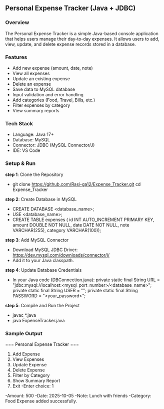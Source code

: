 ## Personal Expense Tracker (Java + JDBC)
### Overview
The Personal Expense Tracker is a simple Java-based console application that helps users manage their day-to-day expenses.
It allows users to add, view, update, and delete expense records stored in a database.

### Features
- Add new expense (amount, date, note)
- View all expenses
- Update an existing expense
- Delete an expense
- Save data to MySQL database
- Input validation and error handling
- Add categories (Food, Travel, Bills, etc.)
- Filter expenses by category
- View summary reports

### Tech Stack
- Language: Java 17+
- Database: MySQL
- Connector: JDBC (MySQL Connector/J)
- IDE: VS Code

### Setup & Run

**step 1**: Clone the Repository
- git clone https://github.com/Rasi-ga12/Expense_Tracker.git
cd Expense_Tracker

**step 2**: Create Database in MySQL
- CREATE DATABASE <database_name>;
- USE <database_name>;
- CREATE TABLE expenses (
    id INT AUTO_INCREMENT PRIMARY KEY,
    amount DOUBLE NOT NULL,
    date DATE NOT NULL,
    note VARCHAR(255),
    category VARCHAR(100));

**step 3**: Add MySQL Connector
- Download MySQL JDBC Driver:
  https://dev.mysql.com/downloads/connector/j/
- Add it to your Java classpath.

**step 4**: Update Database Credentials
- In your Java code (DBConnection.java):
  private static final String URL = "jdbc:mysql://localhost:<mysql_port_number>/<database_name>";
  private static final String USER = "<username>";
  private static final String PASSWORD = "<your_password>";

**step 5**: Compile and Run the Project
 - javac *.java
 - java ExpenseTracker.java

### Sample Output

=== Personal Expense Tracker ===
1. Add Expense
2. View Expenses
3. Update Expense
4. Delete Expense
5. Filter by Category
6. Show Summary Report
0. Exit
-Enter choice: 1

-Amount: 500
-Date: 2025-10-05
-Note: Lunch with friends
-Category: Food
Expense added successfully.


